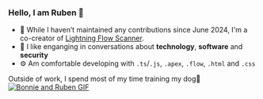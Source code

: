 ### Hello, I am Ruben 👋

- 🔨 While I haven’t maintained any contributions since June 2024, I'm a co-creator of [Lightning Flow Scanner](https://github.com/Lightning-Flow-Scanner). 
- 💬 I like enganging in conversations about **technology**, **software** and **security**
- ⚙️ Am comfortable developing with `.ts`/`.js`, `.apex`, `.flow`, `.html` and `.css`

Outside of work, I spend most of my time training my dog🐶
[![Bonnie and Ruben GIF](./media/bonnieandruben.gif)](https://www.youtube.com/@bonnieandruben)
